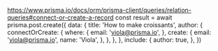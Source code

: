 

https://www.prisma.io/docs/orm/prisma-client/queries/relation-queries#connect-or-create-a-record
const result = await prisma.post.create({
  data: {
    title: 'How to make croissants',
    author: {
      connectOrCreate: {
        where: {
          email: 'viola@prisma.io',
        },
        create: {
          email: 'viola@prisma.io',
          name: 'Viola',
        },
      },
    },
  },
  include: {
    author: true,
  },
})